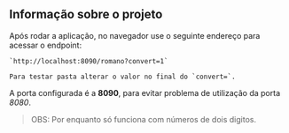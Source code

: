 ## Informação sobre o projeto

Após rodar a aplicação, no navegador use o seguinte endereço para acessar o endpoint:

    `http://localhost:8090/romano?convert=1`

    Para testar pasta alterar o valor no final do `convert=`.

A porta configurada é a **8090**, para evitar problema de utilização da porta *8080*.

> OBS: Por enquanto só funciona com números de dois digitos.  
